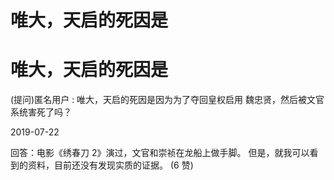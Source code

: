 # 唯大，天启的死因是

# 唯大，天启的死因是

(提问)匿名用户 : 唯大，天启的死因是因为为了夺回皇权启用 魏忠贤，然后被文官系统害死了吗？

2019-07-22

回答：电影《绣春刀 2》演过，文官和崇祯在龙船上做手脚。 但是，就我可以看到的资料，目前还没有发现实质的证据。 (6 赞)